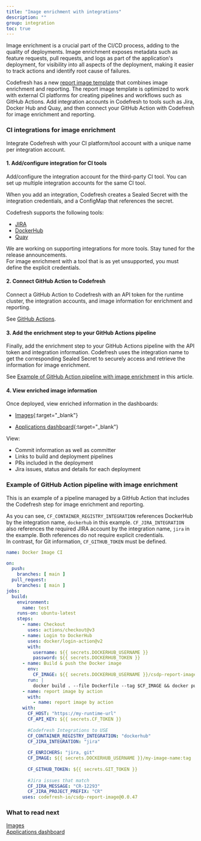 ```yaml
---
title: "Image enrichment with integrations"
description: ""
group: integration
toc: true
---
```





Image enrichment is a crucial part of the CI/CD process, adding to the quality of deployments. Image enrichment exposes metadata such as feature requests, pull requests, and logs as part of the application's deployment, for visibility into all aspects of the deployment, making it easier to track actions and identify root cause of failures.  

Codefresh has a new [report image template](https://github.com/codefresh-io/csdp-report-image/) that combines image enrichment and reporting. The report image template is optimized to work with external CI platforms for creating pipelines and workflows such as GitHub Actions. Add integration accounts in Codefresh to tools such as Jira, Docker Hub and Quay, and then connect your GitHub Action with Codefresh for image enrichment and reporting. 


### CI integrations for image enrichment
 
Integrate Codefresh with your CI platform/tool account with a unique name per integration account. 

#### 1. Add/configure integration for CI tools

Add/configure the integration account for the third-party CI tool. You can set up multiple integration accounts for the same CI tool.  

When you add an integration, Codefresh creates a Sealed Secret with the integration credentials, and a ConfigMap that references the secret.  

Codefresh supports the following tools:  

* [JIRA]({{site.baseurl}}/docs/integrations/jira/)  
* [DockerHub]({{site.baseurl}}/docs/integrations/dockerhub/)
* [Quay]({{site.baseurl}}/docs/integrations/quay/)  

We are working on supporting integrations for more tools. Stay tuned for the release announcements.  
For image enrichment with a tool that is as yet unsupported, you must define the explicit credentials. 
   
#### 2. Connect GitHub Action to Codefresh

Connect a GitHub Action to Codefresh with an API token for the runtime cluster, the integration accounts, and image information for enrichment and reporting. 

See [GitHub Actions]({{site.baseurl}}/docs/integrations/github-actions/).


#### 3. Add the enrichment step to your GitHub Actions pipeline 

Finally, add the enrichment step to your GitHub Actions pipeline with the API token and integration information. Codefresh uses the integration name to get the corresponding Sealed Secret to securely access and retrieve the information for image enrichment.  

See [Example of GitHub Action pipeline with image enrichment](#example-of-github-action-pipeline-with-image-enrichment) in this article.



#### 4. View enriched image information
Once deployed, view enriched information in the dashboards:  


* [Images](https://g.codefresh.io/2.0/images){:target="\_blank"}  

* [Applications dashboard](https://g.codefresh.io/2.0/applications-dashboard){:target="\_blank"}  


View:  

* Commit information as well as committer
* Links to build and deployment pipelines
* PRs included in the deployment
* Jira issues, status and details for each deployment

### Example of GitHub Action pipeline with image enrichment 
This is an example of a pipeline managed by a GitHub Action that includes the Codefresh step for image enrichment and reporting.  

As you can see, `CF_CONTAINER_REGISTRY_INTEGRATION` references DockerHub by the integration name, `dockerhub` in this example. `CF_JIRA_INTEGRATION` also references the required JIRA account by the integration name, `jira` in the example. Both references do not require explicit credentials.  
In contrast, for Git information, `CF_GITHUB_TOKEN` must be defined.

```yaml
name: Docker Image CI

on:
  push:
    branches: [ main ]
  pull_request:
    branches: [ main ]
jobs:
  build:
    environment:
      name: test
    runs-on: ubuntu-latest
    steps:
      - name: Checkout
        uses: actions/checkout@v3
      - name: Login to DockerHub
        uses: docker/login-action@v2
        with:
          username: ${{ secrets.DOCKERHUB_USERNAME }}
          password: ${{ secrets.DOCKERHUB_TOKEN }}
      - name: Build & push the Docker image
        env:
          CF_IMAGE: ${{ secrets.DOCKERHUB_USERNAME }}/csdp-report-image-github-action:example-reported-image
        run: |
          docker build . --file Dockerfile --tag $CF_IMAGE && docker push $CF_IMAGE
      - name: report image by action
        with:
          - name: report image by action
      with:
        CF_HOST: "https://my-runtime-url"
        CF_API_KEY: ${{ secrets.CF_TOKEN }}
        
        #Codefresh Integrations to USE
        CF_CONTAINER_REGISTRY_INTEGRATION: "dockerhub"
        CF_JIRA_INTEGRATION: "jira"
    
        CF_ENRICHERS: "jira, git"    
        CF_IMAGE: ${{ secrets.DOCKERHUB_USERNAME }}/my-image-name:tag
        
        CF_GITHUB_TOKEN: ${{ secrets.GIT_TOKEN }}
    
        #Jira issues that match
        CF_JIRA_MESSAGE: "CR-12293"
        CF_JIRA_PROJECT_PREFIX: "CR"
      uses: codefresh-io/csdp-report-image@0.0.47
```
### What to read next
[Images]({{site.baseurl}}/docs/pipelines/images/)  
[Applications dashboard]({{site.baseurl}}/docs/deployment/applications-dashboard/) 

